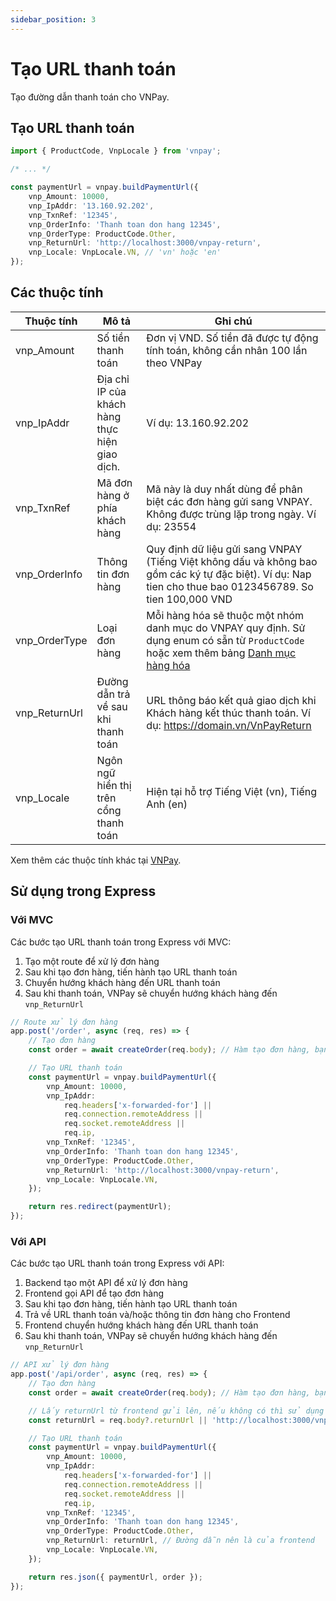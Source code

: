 ```yaml
---
sidebar_position: 3
---
```


# Tạo URL thanh toán

Tạo đường dẫn thanh toán cho VNPay.

## Tạo URL thanh toán

```typescript
import { ProductCode, VnpLocale } from 'vnpay';

/* ... */

const paymentUrl = vnpay.buildPaymentUrl({
    vnp_Amount: 10000,
    vnp_IpAddr: '13.160.92.202',
    vnp_TxnRef: '12345',
    vnp_OrderInfo: 'Thanh toan don hang 12345',
    vnp_OrderType: ProductCode.Other,
    vnp_ReturnUrl: 'http://localhost:3000/vnpay-return',
    vnp_Locale: VnpLocale.VN, // 'vn' hoặc 'en'
});
```

## Các thuộc tính

| Thuộc tính    | Mô tả                                          | Ghi chú                                                                                                                                                                                       |
| ------------- | ---------------------------------------------- | --------------------------------------------------------------------------------------------------------------------------------------------------------------------------------------------- |
| vnp_Amount    | Số tiền thanh toán                             | Đơn vị VND. Số tiền đã được tự động tính toán, không cần nhân 100 lần theo VNPay                                                                                                              |
| vnp_IpAddr    | Địa chỉ IP của khách hàng thực hiện giao dịch. | Ví dụ: 13.160.92.202                                                                                                                                                                          |
| vnp_TxnRef    | Mã đơn hàng ở phía khách hàng                  | Mã này là duy nhất dùng để phân biệt các đơn hàng gửi sang VNPAY. Không được trùng lặp trong ngày. Ví dụ: 23554                                                                               |
| vnp_OrderInfo | Thông tin đơn hàng                             | Quy định dữ liệu gửi sang VNPAY (Tiếng Việt không dấu và không bao gồm các ký tự đặc biệt). Ví dụ: Nap tien cho thue bao 0123456789. So tien 100,000 VND                                      |
| vnp_OrderType | Loại đơn hàng                                  | Mỗi hàng hóa sẽ thuộc một nhóm danh mục do VNPAY quy định. Sử dụng enum có sẵn từ `ProductCode` hoặc xem thêm bảng [Danh mục hàng hóa](https://sandbox.vnpayment.vn/apis/docs/loai-hang-hoa/) |
| vnp_ReturnUrl | Đường dẫn trả về sau khi thanh toán            | URL thông báo kết quả giao dịch khi Khách hàng kết thúc thanh toán. Ví dụ: https://domain.vn/VnPayReturn                                                                                      |
| vnp_Locale    | Ngôn ngữ hiển thị trên cổng thanh toán         | Hiện tại hỗ trợ Tiếng Việt (vn), Tiếng Anh (en)                                                                                                                                               |

Xem thêm các thuộc tính khác tại [VNPay](https://sandbox.vnpayment.vn/apis/docs/thanh-toan-pay/pay.html#danh-s%C3%A1ch-tham-s%E1%BB%91).

## Sử dụng trong Express

### Với MVC

Các bước tạo URL thanh toán trong Express với MVC:

1. Tạo một route để xử lý đơn hàng
2. Sau khi tạo đơn hàng, tiến hành tạo URL thanh toán
3. Chuyển hướng khách hàng đến URL thanh toán
4. Sau khi thanh toán, VNPay sẽ chuyển hướng khách hàng đến `vnp_ReturnUrl`

```typescript title="controllers/order.controller.ts"
// Route xử lý đơn hàng
app.post('/order', async (req, res) => {
    // Tạo đơn hàng
    const order = await createOrder(req.body); // Hàm tạo đơn hàng, bạn cần tự cài đặt

    // Tạo URL thanh toán
    const paymentUrl = vnpay.buildPaymentUrl({
        vnp_Amount: 10000,
        vnp_IpAddr:
            req.headers['x-forwarded-for'] ||
            req.connection.remoteAddress ||
            req.socket.remoteAddress ||
            req.ip,
        vnp_TxnRef: '12345',
        vnp_OrderInfo: 'Thanh toan don hang 12345',
        vnp_OrderType: ProductCode.Other,
        vnp_ReturnUrl: 'http://localhost:3000/vnpay-return',
        vnp_Locale: VnpLocale.VN,
    });

    return res.redirect(paymentUrl);
});
```

### Với API

Các bước tạo URL thanh toán trong Express với API:

1. Backend tạo một API để xử lý đơn hàng
2. Frontend gọi API để tạo đơn hàng
3. Sau khi tạo đơn hàng, tiến hành tạo URL thanh toán
4. Trả về URL thanh toán và/hoặc thông tin đơn hàng cho Frontend
5. Frontend chuyển hướng khách hàng đến URL thanh toán
6. Sau khi thanh toán, VNPay sẽ chuyển hướng khách hàng đến `vnp_ReturnUrl`

```typescript title="server.ts"
// API xử lý đơn hàng
app.post('/api/order', async (req, res) => {
    // Tạo đơn hàng
    const order = await createOrder(req.body); // Hàm tạo đơn hàng, bạn cần tự cài đặt

    // Lấy returnUrl từ frontend gửi lên, nếu không có thì sử dụng mặc định
    const returnUrl = req.body?.returnUrl || 'http://localhost:3000/vnpay-return';

    // Tạo URL thanh toán
    const paymentUrl = vnpay.buildPaymentUrl({
        vnp_Amount: 10000,
        vnp_IpAddr:
            req.headers['x-forwarded-for'] ||
            req.connection.remoteAddress ||
            req.socket.remoteAddress ||
            req.ip,
        vnp_TxnRef: '12345',
        vnp_OrderInfo: 'Thanh toan don hang 12345',
        vnp_OrderType: ProductCode.Other,
        vnp_ReturnUrl: returnUrl, // Đường dẫn nên là của frontend
        vnp_Locale: VnpLocale.VN,
    });

    return res.json({ paymentUrl, order });
});
```
